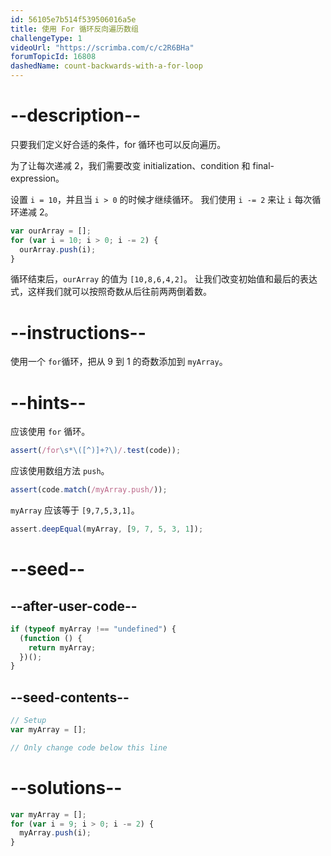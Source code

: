 ```yaml
---
id: 56105e7b514f539506016a5e
title: 使用 For 循环反向遍历数组
challengeType: 1
videoUrl: "https://scrimba.com/c/c2R6BHa"
forumTopicId: 16808
dashedName: count-backwards-with-a-for-loop
---
```


# --description--

只要我们定义好合适的条件，for 循环也可以反向遍历。

为了让每次递减 2，我们需要改变 initialization、condition 和 final-expression。

设置 `i = 10`，并且当 `i > 0` 的时候才继续循环。 我们使用 `i -= 2` 来让 `i` 每次循环递减 2。

```js
var ourArray = [];
for (var i = 10; i > 0; i -= 2) {
  ourArray.push(i);
}
```

循环结束后，`ourArray` 的值为 `[10,8,6,4,2]`。 让我们改变初始值和最后的表达式，这样我们就可以按照奇数从后往前两两倒着数。

# --instructions--

使用一个 `for`循环，把从 9 到 1 的奇数添加到 `myArray`。

# --hints--

应该使用 `for` 循环。

```js
assert(/for\s*\([^)]+?\)/.test(code));
```

应该使用数组方法 `push`。

```js
assert(code.match(/myArray.push/));
```

`myArray` 应该等于 `[9,7,5,3,1]`。

```js
assert.deepEqual(myArray, [9, 7, 5, 3, 1]);
```

# --seed--

## --after-user-code--

```js
if (typeof myArray !== "undefined") {
  (function () {
    return myArray;
  })();
}
```

## --seed-contents--

```js
// Setup
var myArray = [];

// Only change code below this line
```

# --solutions--

```js
var myArray = [];
for (var i = 9; i > 0; i -= 2) {
  myArray.push(i);
}
```
